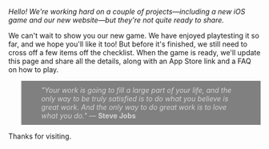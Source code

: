 _Hello! We're working hard on a couple of projects—including a new iOS game and our new website—but they're not quite ready to share._

We can't wait to show you our new game. We have enjoyed playtesting it so far, and we hope you'll like it too! But before it's finished, we still need to cross off a few items off the checklist. When the game is ready, we'll update this page and share all the details, along with an App Store link and a FAQ on how to play.

<blockquote style="background-color:gray; color:lightgray; padding:10px 40;">
<em>"Your work is going to fill a large part of your life, and the only way to be truly satisfied is to do what you believe is great work. And the only way to do great work is to love what you do."</em> — <b>Steve Jobs</b> </blockquote>

Thanks for visiting.
